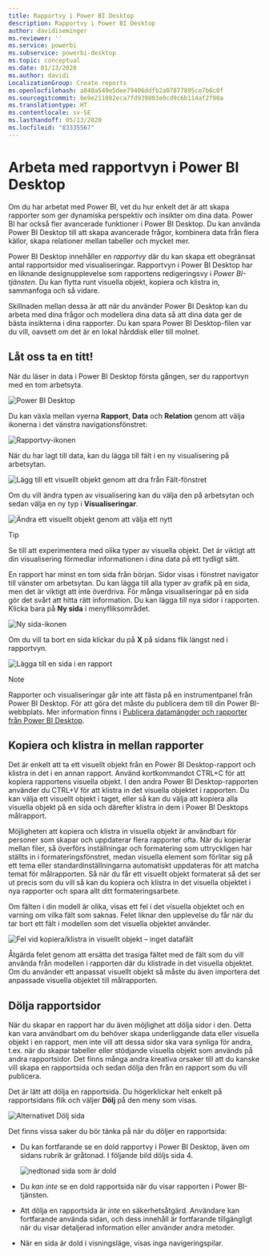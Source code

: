 ```yaml
---
title: Rapportvy i Power BI Desktop
description: Rapportvy i Power BI Desktop
author: davidiseminger
ms.reviewer: ''
ms.service: powerbi
ms.subservice: powerbi-desktop
ms.topic: conceptual
ms.date: 01/13/2020
ms.author: davidi
LocalizationGroup: Create reports
ms.openlocfilehash: a840a549e5dee79406ddfb2a07877895ce7b6c0f
ms.sourcegitcommit: 0e9e211082eca7fd939803e0cd9c6b114af2f90a
ms.translationtype: HT
ms.contentlocale: sv-SE
ms.lasthandoff: 05/13/2020
ms.locfileid: "83335567"
---
```

# <a name="work-with-report-view-in-power-bi-desktop"></a>Arbeta med rapportvyn i Power BI Desktop

Om du har arbetat med Power BI, vet du hur enkelt det är att skapa rapporter som ger dynamiska perspektiv och insikter om dina data. Power BI har också fler avancerade funktioner i Power BI Desktop. Du kan använda Power BI Desktop till att skapa avancerade frågor, kombinera data från flera källor, skapa relationer mellan tabeller och mycket mer.

Power BI Desktop innehåller en *rapportvy* där du kan skapa ett obegränsat antal rapportsidor med visualiseringar. Rapportvyn i Power BI Desktop har en liknande designupplevelse som rapportens redigeringsvy i *Power BI-tjänsten*. Du kan flytta runt visuella objekt, kopiera och klistra in, sammanfoga och så vidare.

Skillnaden mellan dessa är att när du använder Power BI Desktop kan du arbeta med dina frågor och modellera dina data så att dina data ger de bästa insikterna i dina rapporter. Du kan spara Power BI Desktop-filen var du vill, oavsett om det är en lokal hårddisk eller till molnet.

## <a name="lets-take-a-look"></a>Låt oss ta en titt!

När du läser in data i Power BI Desktop första gången, ser du rapportvyn med en tom arbetsyta.

![Power BI Desktop](media/desktop-report-view/pbi_reportviewinpbidesigner_reportview.png)

Du kan växla mellan vyerna **Rapport**, **Data** och **Relation** genom att välja ikonerna i det vänstra navigationsfönstret:

![Rapportvy-ikonen](media/desktop-report-view/pbi_reportviewinpbidesigner_changeview.png)

När du har lagt till data, kan du lägga till fält i en ny visualisering på arbetsytan.

![Lägg till ett visuellt objekt genom att dra från Fält-fönstret](media/desktop-report-view/pbid_reportview_addvis.gif)

Om du vill ändra typen av visualisering kan du välja den på arbetsytan och sedan välja en ny typ i **Visualiseringar**.

![Ändra ett visuellt objekt genom att välja ett nytt](media/desktop-report-view/pbid_reportview_changevis.gif)

> [!TIP]
> Se till att experimentera med olika typer av visuella objekt. Det är viktigt att din visualisering förmedlar informationen i dina data på ett tydligt sätt.

En rapport har minst en tom sida från början. Sidor visas i fönstret navigator till vänster om arbetsytan. Du kan lägga till alla typer av grafik på en sida, men det är viktigt att inte överdriva. För många visualiseringar på en sida gör det svårt att hitta rätt information. Du kan lägga till nya sidor i rapporten. Klicka bara på **Ny sida** i menyfliksområdet.

![Ny sida-ikonen](media/desktop-report-view/pbidesignerreportviewnewpage.png)

Om du vill ta bort en sida klickar du på **X** på sidans flik längst ned i rapportvyn.

![Lägga till en sida i en rapport](media/desktop-report-view/pbi_reportviewinpbidesigner_deletepage.png)

> [!NOTE]
> Rapporter och visualiseringar går inte att fästa på en instrumentpanel från Power BI Desktop. För att göra det måste du publicera dem till din Power BI-webbplats. Mer information finns i [Publicera datamängder och rapporter från Power BI Desktop](desktop-upload-desktop-files.md).

## <a name="copy-and-paste-between-reports"></a>Kopiera och klistra in mellan rapporter

Det är enkelt att ta ett visuellt objekt från en Power BI Desktop-rapport och klistra in det i en annan rapport. Använd kortkommandot CTRL+C för att kopiera rapportens visuella objekt. I den andra Power BI Desktop-rapporten använder du CTRL+V för att klistra in det visuella objektet i rapporten. Du kan välja ett visuellt objekt i taget, eller så kan du välja att kopiera alla visuella objekt på en sida och därefter klistra in dem i Power BI Desktops målrapport.

Möjligheten att kopiera och klistra in visuella objekt är användbart för personer som skapar och uppdaterar flera rapporter ofta. När du kopierar mellan filer, så överförs inställningar och formatering som uttryckligen har ställts in i formateringsfönstret, medan visuella element som förlitar sig på ett tema eller standardinställningarna automatiskt uppdateras för att matcha temat för målrapporten. Så när du får ett visuellt objekt formaterat så det ser ut precis som du vill så kan du kopiera och klistra in det visuella objektet i nya rapporter och spara allt ditt formateringsarbete.

Om fälten i din modell är olika, visas ett fel i det visuella objektet och en varning om vilka fält som saknas. Felet liknar den upplevelse du får när du tar bort ett fält i modellen som det visuella objektet använder.

![Fel vid kopiera/klistra in visuellt objekt – inget datafält](media/desktop-report-view/report-view_07.png)

Åtgärda felet genom att ersätta det trasiga fältet med de fält som du vill använda från modellen i rapporten där du klistrade in det visuella objektet. Om du använder ett anpassat visuellt objekt så måste du även importera det anpassade visuella objektet till målrapporten.

## <a name="hide-report-pages"></a>Dölja rapportsidor

När du skapar en rapport har du även möjlighet att dölja sidor i den. Detta kan vara användbart om du behöver skapa underliggande data eller visuella objekt i en rapport, men inte vill att dessa sidor ska vara synliga för andra, t.ex. när du skapar tabeller eller stödjande visuella objekt som används på andra rapportsidor. Det finns många andra kreativa orsaker till att du kanske vill skapa en rapportsida och sedan dölja den från en rapport som du vill publicera.

Det är lätt att dölja en rapportsida. Du högerklickar helt enkelt på rapportsidans flik och väljer **Dölj** på den meny som visas.

![Alternativet Dölj sida](media/desktop-report-view/report-view_05.png)

Det finns vissa saker du bör tänka på när du döljer en rapportsida:

* Du kan fortfarande se en dold rapportvy i Power BI Desktop, även om sidans rubrik är gråtonad. I följande bild döljs sida 4.

    ![nedtonad sida som är dold](media/desktop-report-view/report-view_06.png)

* Du *kan inte* se en dold rapportsida när du visar rapporten i Power BI-tjänsten.

* Att dölja en rapportsida är *inte* en säkerhetsåtgärd. Användare kan fortfarande använda sidan, och dess innehåll är fortfarande tillgängligt när du visar detaljerad information eller använder andra metoder.

* När en sida är dold i visningsläge, visas inga navigeringspilar.
